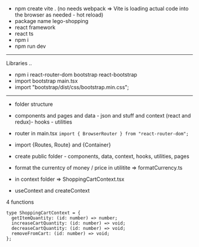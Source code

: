 - npm create vite .
  (no needs webpack => Vite is loading actual code into the browser as needed - hot reload)
- package name lego-shopping
- react framework
- react ts
- npm i
- npm run dev

---

Libraries ..

- npm i react-router-dom bootstrap react-bootstrap
- import bootstrap main.tsx
- import "bootstrap/dist/css/bootstrap.min.css";

---

- folder structure
- components and pages and data - json and stuff and context (react and redux)- hooks - utilities

- router in main.tsx
  `import { BrowserRouter } from "react-router-dom";`
- import {Routes, Route} and {Container}

- create public folder - components, data, context, hooks, utilities, pages

- format the currentcy of money / price in utilitite => formatCurrency.ts

- in context folder => ShoppingCartContext.tsx
- useContext and createContext

4 functions

```
type ShoppingCartContext = {
  getItemQuantity: (id: number) => number;
  increaseCartQuantity: (id: number) => void;
  decreaseCartQuantity: (id: number) => void;
  removeFromCart: (id: number) => void;
};
```
